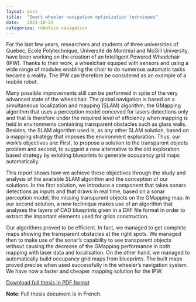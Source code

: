 ```yaml
---
layout: post
title:  "Smart wheeler navigation optimization techniques"
date:   2021-10-23
categories: robotics navigation
---
```


For the last few years, researchers and students of three universities of Quebec,  ́Ecole Polytechnique, Université de Montréal and McGill University, have been working on the creation of an Intelligent Powered Wheelchair (IPW). Thanks to their work, a wheelchair equiped with sensors and using a wide range of modules enabling the chair to do numerous automatic tasks became a reality. The IPW can therefore be considered as an example of a mobile robot.

Many possible improvements still can be performed in spite of the very advanced state of the wheelchair. The global navigation is based on a simultaneous localization and mapping (SLAM) algorithm; the GMapping algorithm that uses a perception model conceved for lasers detections only and that is therefore under the required level of efficiency when mapping is held in environments containing transparent obstacles such as glass walls. Besides, the SLAM algorithm used is, as any other SLAM solution, based on a mapping strategy that imposes the environment exploration. Thus, our work’s objectives are: First, to propose a solution to the
transparent objects problem and second, to suggest a new alternative to the old exploration based strategy by exloiting blueprints to generate occupancy grid maps automatically.

This report shows how we achieve these objectives through the study and analysis of
the available SLAM algorithm and the conception of our solutions. In the first solution, we introduce a component that takes sonars detections as inputs and that draws in real time, based on a sonar perception model, the missing transparent objects on the GMapping map. In our second solution, a new technique makes use of an algorithm that analyses the layers of CAD blueprints given in a DXF file format in order to extract the important elements used for grids construction.

Our algorithms proved to be efficient. In fact, we managed to get complete maps showing the transparent obstacles at the right spots. We managed then to make use of the sonar’s capability to see transparent objects without causing the decrease of the GMapping performance in both mapping with laser data and localisation. On the other hand, we managed to automatically build occupancy grid maps from blueprints. The built maps proved precise when used successfully in the wheeler’s navigation system. We have now a faster and cheaper mapping solution for the IPW.

<!-- Add icon library -->
<link rel="stylesheet" href="https://cdnjs.cloudflare.com/ajax/libs/font-awesome/4.7.0/css/font-awesome.min.css">

<!-- Auto width -->
<a class="btn" target="_blank" href="https://publications.polymtl.ca/1482/1/2014_GhaziMajdoub.pdf"><i class="fa fa-download"></i> Download full thesis in PDF format</a>

__Note__: Full thesis document is in French.